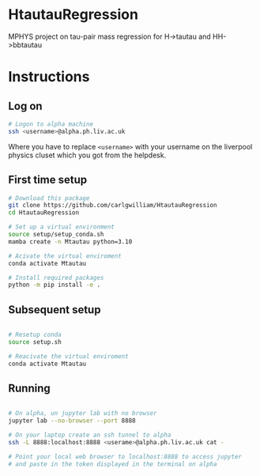 # HtautauRegression

MPHYS project on tau-pair mass regression for H->tautau and HH->bbtautau 

# Instructions

## Log on

```bash
# Logon to alpha machine
ssh <username>@alpha.ph.liv.ac.uk
```
Where you have to replace `<username>` with your username on the liverpool physics cluset which you got from the helpdesk.

## First time setup

```bash
# Download this package
git clone https://github.com/carlgwilliam/HtautauRegression
cd HtautauRegression

# Set up a virtual environment
source setup/setup_conda.sh
mamba create -n Mtautau python=3.10

# Acivate the virtual enviroment
conda activate Mtautau

# Install required packages
python -m pip install -e .
```

## Subsequent setup

```bash

# Resetup conda
source setup.sh

# Reacivate the virtual enviroment
conda activate Mtautau
```

## Running

```bash

# On alpha, un jupyter lab with no browser
jupyter lab --no-browser --port 8888

# On your laptop create an ssh tunnel to alpha
ssh -L 8888:localhost:8888 <userame>@alpha.ph.liv.ac.uk cat -

# Point your local web browser to localhost:8888 to access jupyter
# and paste in the token displayed in the terminal on alpha
```




